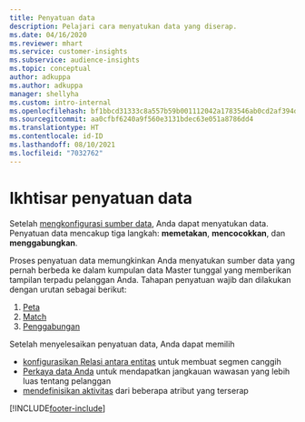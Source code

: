 ```yaml
---
title: Penyatuan data
description: Pelajari cara menyatukan data yang diserap.
ms.date: 04/16/2020
ms.reviewer: mhart
ms.service: customer-insights
ms.subservice: audience-insights
ms.topic: conceptual
author: adkuppa
ms.author: adkuppa
manager: shellyha
ms.custom: intro-internal
ms.openlocfilehash: bf1bbcd31333c8a557b59b001112042a1783546ab0cd2af394d8af2953a493f4
ms.sourcegitcommit: aa0cfbf6240a9f560e3131bdec63e051a8786dd4
ms.translationtype: HT
ms.contentlocale: id-ID
ms.lasthandoff: 08/10/2021
ms.locfileid: "7032762"
---
```

# <a name="data-unification-overview"></a>Ikhtisar penyatuan data

Setelah [mengkonfigurasi sumber data](data-sources.md), Anda dapat menyatukan data. Penyatuan data mencakup tiga langkah: **memetakan**, **mencocokkan**, dan **menggabungkan**.

Proses penyatuan data memungkinkan Anda menyatukan sumber data yang pernah berbeda ke dalam kumpulan data Master tunggal yang memberikan tampilan terpadu pelanggan Anda. Tahapan penyatuan wajib dan dilakukan dengan urutan sebagai berikut:

1. [Peta](map-entities.md)
2. [Match](match-entities.md)
3. [Penggabungan](merge-entities.md)

Setelah menyelesaikan penyatuan data, Anda dapat memilih

- [konfigurasikan Relasi antara entitas](relationships.md) untuk membuat segmen canggih
- [Perkaya data Anda](enrichment-hub.md) untuk mendapatkan jangkauan wawasan yang lebih luas tentang pelanggan
- [mendefinisikan aktivitas](activities.md) dari beberapa atribut yang terserap


[!INCLUDE[footer-include](../includes/footer-banner.md)]